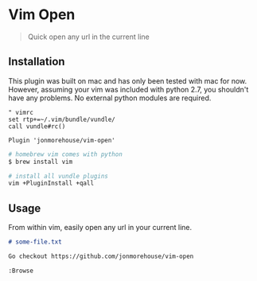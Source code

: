 # Vim Open

> Quick open any url in the current line

## Installation

This plugin was built on mac and has only been tested with mac for now. However, assuming your vim was included with python 2.7, you shouldn't have any problems. No external python modules are required.

~~~ vim
" vimrc
set rtp+=~/.vim/bundle/vundle/
call vundle#rc()

Plugin 'jonmorehouse/vim-open'
~~~

~~~ sh
# homebrew vim comes with python 
$ brew install vim 

# install all vundle plugins
vim +PluginInstall +qall

~~~

## Usage 

From within vim, easily open any url in your current line.

~~~ markdown
# some-file.txt

Go checkout https://github.com/jonmorehouse/vim-open

~~~

~~~ vim 
:Browse 
~~~


